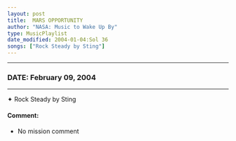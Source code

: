 ```yaml
---
layout: post
title:  MARS OPPORTUNITY
author: "NASA: Music to Wake Up By"
type: MusicPlaylist
date_modified: 2004-01-04:Sol 36
songs: ["Rock Steady by Sting"]
---
```


----
### DATE: February 09, 2004
----
✦ Rock Steady by Sting

#### Comment:
* No mission comment



<br/>
<center>
	<a target="_blank"
	   href="https://twitter.com/intent/tweet?hashtags=Space,NASA,Playlist,NASAWakeupCalls,SpaceProgram&text={{ page.author}}, '{{ page.songs.first }}' {{ page.title }}, {{ page.date | date: '%B %d, %Y' }}. {{ site.url }}{{ page.url }}&via=nasawakeupcalls"><i class="fab fa-twitter" alt="Tweet this page" style="font-size: 1.3em;"></i></a>
	&nbsp; 	<i class="fas fa-user-astronaut" style="font-size: 1.5em;"></i> &nbsp;
    <a type="amzn" search="'Rock Steady by Sting'" category="popular music">
    <i class="fab fa-amazon" style="font-size: 1.3em;"></i></a>
</center>
